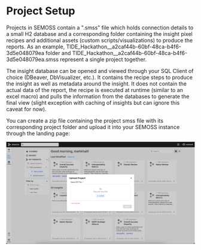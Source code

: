 # Project Setup

Projects in SEMOSS contain a ".smss" file which holds connection details to a small H2 database and a corresponding folder containing the insight pixel recipes and additional assets (custom scripts/visualizations) to produce the reports. As an example, TIDE_Hackathon__a2caf44b-60bf-48ca-b4f6-3d5e048079ea folder and TIDE_Hackathon__a2caf44b-60bf-48ca-b4f6-3d5e048079ea.smss represent a single project together.

The insight database can be opened and viewed through your SQL Client of choice (DBeaver, DbVisualizer, etc.). It contains the recipe steps to produce the insight as well as metadata around the insight. It does not contain the actual data of the report, the recipe is executed at runtime (similar to an excel macro) and pulls the information from the databases to generate the final view (slight exception with caching of insights but can ignore this caveat for now).

You can create a zip file containing the project smss file with its corresponding project folder and upload it into your SEMOSS instance through the landing page:

![Alt text](../img/project-upload.png?raw=true "SEMOSS Project Upload UI")
